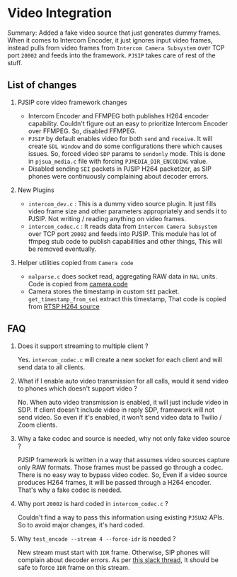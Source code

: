 
# Video Integration

Summary: Added a fake video source that just generates dummy frames. When it comes to Intercom Encoder, it just ignores input video frames, instead pulls from video frames from `Intercom Camera Subsystem` over TCP port `20002` and feeds into the framework. `PJSIP` takes care of rest of the stuff.

## List of changes

1. PJSIP core video framework changes
    * Intercom Encoder and FFMPEG both publishes H264 encoder capability. Couldn't figure out an easy to prioritize Intercom Encoder over FFMPEG. So, disabled FFMPEG.
    * `PJSIP` by default enables video for both `send` and `receive`. It will create `SDL Window` and do some configurations there which causes issues. So, forced video `SDP` params to `sendonly` mode. This is done in `pjsua_media.c` file with forcing `PJMEDIA_DIR_ENCODING` value.
    * Disabled sending `SEI` packets in PJSIP H264 packetizer, as SIP phones were continuously complaining about decoder errors.

2. New Plugins
    * `intercom_dev.c` : This is a dummy video source plugin. It just fills video frame size and other parameters appropriately and sends it to PJSIP. Not writing / reading anything on video frames.
    * `intercom_codec.c` : It reads data from `Intercom Camera Subsystem` over TCP port `20002` and feeds into PJSIP. This module has lot of ffmpeg stub code to publish capabilities and other things, This will be removed eventually.

3. Helper utilities copied from `Camera code`
    * `nalparse.c` does socket read, aggregating RAW data in `NAL` units. Code is copied from [camera code](https://github.com/verkada/camera-firmware/blob/next/verkada/camera/vcamera/rtspd/utils/nalparse.cpp) 
    * Camera stores the timestamp in custom `SEI` packet. `get_timestamp_from_sei` extract this timestamp, That code is copied from [RTSP H264 source](https://github.com/verkada/camera-firmware/blob/90db0a40aa52d752768facd61523457581154baa/verkada/camera/vcamera/rtspd/liveMedia/H264StreamSource.cpp#L81)


## FAQ

1. Does it support streaming to multiple client ?

    Yes. `intercom_codec.c` will create a new socket for each client and will send data to all clients.

2. What if I enable auto video transmission for all calls, would it send video to phones which doesn't support video ?

    No. When auto video transmission is enabled, it will just include video in SDP. If client doesn't include video in reply SDP, framework will not send video. So even if it's enabled, it won't send video data to Twilio / Zoom clients.

3. Why a fake codec and source is needed, why not only fake video source ?

   PJSIP framework is written in a way that assumes video sources capture only RAW formats. Those frames must be passed go through a codec. There is no easy way to bypass video codec. So, Even if a video source produces H264 frames, it will be passed through a H264 encoder. That's why a fake codec is needed.

4. Why port `20002` is hard coded in `intercom_codec.c` ? 

   Couldn't find a way to pass this information using existing `PJSUA2` APIs. So to avoid major changes, it's hard coded.

5. Why `test_encode --stream 4 --force-idr` is needed ?
  
   New stream must start with `IDR` frame. Otherwise, SIP phones will complain about decoder errors. As per [this slack thread](https://verkada.slack.com/archives/C018R8MAARG/p1692035898030479?thread_ts=1692032768.072699&cid=C018R8MAARG), It should be safe to force `IDR` frame on this stream.